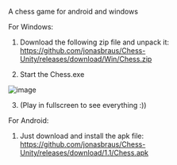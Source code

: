 A chess game for android and windows

For Windows:

1. Download the following zip file and unpack it: https://github.com/jonasbraus/Chess-Unity/releases/download/Win/Chess.zip

2. Start the Chess.exe

![image](https://user-images.githubusercontent.com/47791011/196286073-02f119b5-0ea3-43c1-9b72-f58aa4f5daf1.png)

3. (Play in fullscreen to see everything :))

For Android:

1. Just download and install the apk file: https://github.com/jonasbraus/Chess-Unity/releases/download/1.1/Chess.apk
